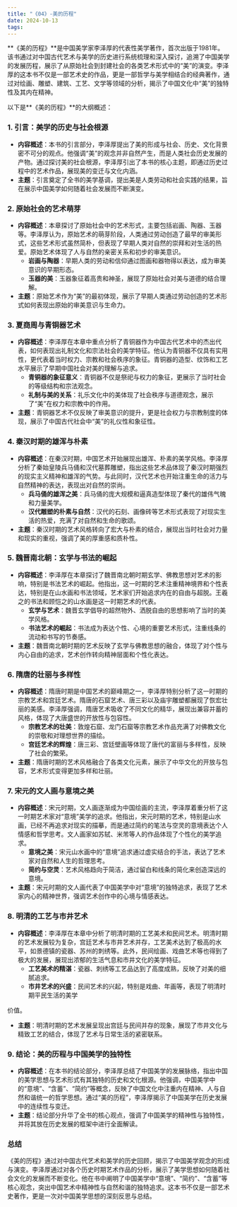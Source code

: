 ```yaml
---
title: "《04》-美的历程"
date: 2024-10-13
tags: 
---
```

**《美的历程》**是中国美学家李泽厚的代表性美学著作，首次出版于1981年。该书通过对中国古代艺术与美学的历史进行系统梳理和深入探讨，追溯了中国美学的发展历程，展示了从原始社会到封建社会的各类艺术形式中的“美”的演变。李泽厚的这本书不仅是一部艺术史的作品，更是一部哲学与美学相结合的经典著作，通过对绘画、雕塑、建筑、工艺、文学等领域的分析，揭示了中国文化中“美”的独特性及其内在精神。

以下是**《美的历程》**的大纲概述：

### 1. **引言：美学的历史与社会根源**
- **内容概述**：本书的引言部分，李泽厚提出了美的形成与社会、历史、文化背景密不可分的观点。他强调“美”的观念并非自然产生，而是人类社会历史发展的产物。通过探讨美的社会根源，李泽厚引出了本书的核心主题，即通过历史过程中的艺术作品，展现美的变迁与文化内涵。
- **主题**：引言奠定了全书的美学基调，提出美是人类劳动和社会实践的结果，旨在展示中国美学如何随着社会发展而不断演变。

### 2. **原始社会的艺术萌芽**
- **内容概述**：本章探讨了原始社会中的艺术形式，主要包括岩画、陶器、玉器等。李泽厚认为，原始艺术的萌芽阶段，人类通过劳动创造了最早的审美形式，这些艺术形式虽然简朴，但表现了早期人类对自然的崇拜和对生活的热爱。原始艺术体现了人与自然的亲密关系和初步的审美意识。
  - **岩画与陶器**：早期人类的劳动和信仰通过图画和器物得以表达，成为审美意识的早期形态。
  - **玉器的美**：玉器象征着高贵和神圣，展现了原始社会对美与道德的结合理解。
- **主题**：原始艺术作为“美”的最初体现，展示了早期人类通过劳动创造的艺术形式如何表现出原始的审美意识与生命力。

### 3. **夏商周与青铜器艺术**
- **内容概述**：李泽厚在本章中重点分析了青铜器作为中国古代艺术中的杰出代表，如何表现出礼制文化和宗法社会的美学特征。他认为青铜器不仅具有实用性，更代表着当时权力、宗教和社会秩序的象征。青铜器的造型、纹饰和工艺水平展示了早期中国社会对美的理解与追求。
  - **青铜器的象征意义**：青铜器不仅是祭祀与权力的象征，更展示了当时社会的等级结构和宗法观念。
  - **礼制与美的关系**：礼乐文化中的美体现了社会秩序与道德观念，展示了“美”在权力和宗教中的作用。
- **主题**：青铜器艺术不仅反映了审美意识的提升，更是社会权力与宗教制度的体现，展示了中国古代社会中“美”的礼仪性和象征性。

### 4. **秦汉时期的雄浑与朴素**
- **内容概述**：在秦汉时期，中国艺术开始展现出雄浑、朴素的美学风格。李泽厚分析了秦始皇陵兵马俑和汉代墓葬雕塑，指出这些艺术品体现了秦汉时期强烈的现实主义精神和雄浑的气势。与此同时，汉代艺术也开始注重生命的活力与自然精神的表达，表现出对自然的崇尚。
  - **兵马俑的雄浑之美**：兵马俑的庞大规模和逼真造型体现了秦代的雄伟气魄和力量美学。
  - **汉代雕塑的朴素与自然**：汉代的石刻、画像砖等艺术形式表现了对现实生活的热爱，充满了对自然和生命的歌颂。
- **主题**：秦汉时期的艺术风格转向了宏大与朴素的结合，展现出当时社会对力量和现实的重视，强调了美的厚重感和质朴性。

### 5. **魏晋南北朝：玄学与书法的崛起**
- **内容概述**：李泽厚在本章探讨了魏晋南北朝时期玄学、佛教思想对艺术的影响，特别是书法艺术的崛起。他指出，这一时期的艺术注重精神境界和个性表达，特别是在山水画和书法领域，艺术家们开始追求内在的自由与超脱。王羲之的书法和顾恺之的山水画是这一时期艺术的代表。
  - **玄学与艺术**：魏晋玄学倡导的超然物外、洒脱自由的思想影响了当时的美学风格。
  - **书法艺术的崛起**：书法成为表达个性、心境的重要艺术形式，注重线条的流动和书写的节奏感。
- **主题**：魏晋南北朝时期的艺术反映了玄学与佛教思想的融合，体现了对个性与内心自由的追求，艺术创作转向精神层面和个性化表达。

### 6. **隋唐的壮丽与多样性**
- **内容概述**：隋唐时期是中国艺术的巅峰期之一，李泽厚特别分析了这一时期的宗教艺术和宫廷艺术。隋唐的石窟艺术、唐三彩以及庙宇雕塑都展现了恢宏壮丽的美感。李泽厚强调，隋唐艺术吸收了不同文化的精华，展现出兼容并蓄的风格，体现了大唐盛世的开放性与包容性。
  - **宗教艺术的壮美**：敦煌石窟、龙门石窟等宗教艺术作品充满了对佛教文化的崇敬和对理想世界的描绘。
  - **宫廷艺术的辉煌**：唐三彩、宫廷壁画等体现了唐代的富丽与多样性，反映了社会的繁荣。
- **主题**：隋唐时期的艺术风格融合了各类文化元素，展示了中华文化的开放与包容，艺术形式变得更加多样和壮丽。

### 7. **宋元的文人画与意境之美**
- **内容概述**：宋元时期，文人画逐渐成为中国绘画的主流，李泽厚着重分析了这一时期艺术家对“意境”美学的追求。他指出，宋元时期的艺术，特别是山水画，已经不再追求对现实的描摹，而是通过简约的笔法与空灵的意境表达个人情感和哲学思考。文人画家如苏轼、米芾等人的作品体现了个性化的美学追求。
  - **意境之美**：宋元山水画中的“意境”追求通过虚实结合的手法，表达了艺术家对自然和人生的哲理思考。
  - **简约与空灵**：艺术风格趋向于简洁，通过留白和线条的简化来创造深远的意境。
- **主题**：宋元时期的文人画代表了中国美学中对“意境”的独特追求，表现了艺术家内心的精神世界，强调艺术创作中的心境与情感表达。

### 8. **明清的工艺与市井艺术**
- **内容概述**：李泽厚在本章中分析了明清时期的工艺美术和民间艺术。明清时期的艺术发展较为复杂，宫廷艺术与市井艺术并存，工艺美术达到了极高的水平，如景德镇的瓷器、苏州的刺绣等。此外，民间绘画、戏曲艺术等也得到了极大的发展，展现出浓郁的生活气息和市井文化的美学特征。
  - **工艺美术的精湛**：瓷器、刺绣等工艺品达到了高度成熟，反映了对美的细腻追求。
  - **市井艺术的兴盛**：民间艺术的兴起，特别是戏曲、年画等，表现了明清时期平民生活的美学

价值。
- **主题**：明清时期的艺术发展呈现出宫廷与民间并存的现象，展现了市井文化与精致工艺的结合，体现了艺术与日常生活的紧密联系。

### 9. **结论：美的历程与中国美学的独特性**
- **内容概述**：在本书的结论部分，李泽厚总结了中国美学的发展脉络，指出中国的美学思想与艺术形式有其独特的历史和文化根源。他强调，中国美学中的“意境”、“含蓄”、“简约”等概念，反映了中国文化中注重内在精神、人与自然和谐统一的哲学思想。通过“美的历程”，李泽厚揭示了中国美学在历史发展中的连续性与变迁。
- **主题**：结论部分升华了全书的核心观点，强调了中国美学的精神性与独特性，并将其放在历史发展的框架中进行全面解读。

### **总结**
《美的历程》通过对中国古代艺术和美学的历史回顾，揭示了中国美学观念的形成与演变。李泽厚通过对各个历史时期艺术作品的分析，展示了美学思想如何随着社会文化的发展而不断变化。他在书中阐明了中国美学中“意境”、“简约”、“含蓄”等核心观念，突出中国艺术中精神性与自然和谐的独特追求。这本书不仅是一部艺术史著作，更是一次对中国美学思想的深刻反思与总结。
